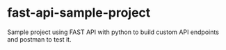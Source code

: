 # fast-api-sample-project
Sample project using FAST API with python to build custom API endpoints and postman to test it.
